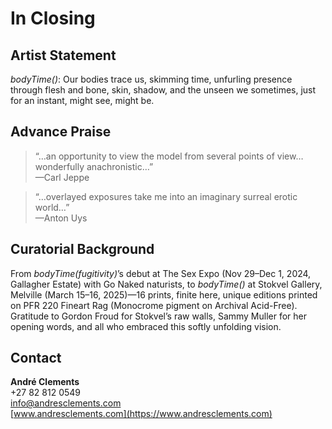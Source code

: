 # In Closing  
## Artist Statement

*bodyTime()*: Our bodies trace us, skimming time, unfurling presence through flesh and bone, skin, shadow, and the unseen we sometimes, just for an instant, might see, might be.

## Advance Praise

> “…an opportunity to view the model from several points of view… wonderfully anachronistic…”  
> —Carl Jeppe

> “…overlayed exposures take me into an imaginary surreal erotic world…”  
> —Anton Uys

## Curatorial Background

From *bodyTime(fugitivity)*’s debut at The Sex Expo (Nov 29–Dec 1, 2024, Gallagher Estate) with Go Naked naturists, to *bodyTime()* at Stokvel Gallery, Melville (March 15–16, 2025)—16 prints, finite here, unique editions printed on PFR 220 Fineart Rag (Monocrome pigment on Archival Acid-Free). Gratitude to Gordon Froud for Stokvel’s raw walls, Sammy Muller for her opening words, and all who embraced this softly unfolding vision.

## Contact

**André Clements**  
+27 82 812 0549  
[info@andresclements.com](mailto:info@andresclements.com)  
[www.andresclements.com](https://www.andresclements.com)
